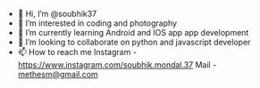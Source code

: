 - 👋 Hi, I’m @soubhik37
- 👀 I’m interested in coding and photography
- 🌱 I’m currently learning Android and IOS app app development 
- 💞️ I’m looking to collaborate on python and javascript developer
- 📫 How to reach me Instagram - https://www.instagram.com/soubhik.mondal.37
                     Mail - methesm@gmail.com

<!---
soubhik37/soubhik37 is a ✨ special ✨ repository because its `README.md` (this file) appears on your GitHub profile.
You can click the Preview link to take a look at your changes.
--->
